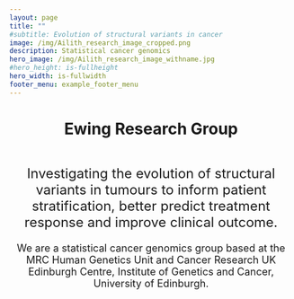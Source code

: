 ```yaml
---
layout: page
title: ""
#subtitle: Evolution of structural variants in cancer
image: /img/Ailith_research_image_cropped.png
description: Statistical cancer genomics 
hero_image: /img/Ailith_research_image_withname.jpg
#hero_height: is-fullheight 
hero_width: is-fullwidth
footer_menu: example_footer_menu
---
```


<h1 align="center">
Ewing Research Group
</h1>





<p align="center">


<font size="5">
<br>
Investigating the evolution of structural variants in tumours to inform patient stratification, better predict treatment response and improve clinical outcome.
</font>
<br>
<font size="4">
<br>
We are a statistical cancer genomics group based at the MRC Human Genetics Unit and Cancer Research UK Edinburgh Centre, Institute of Genetics and Cancer, University of Edinburgh.
</font>
</p>
